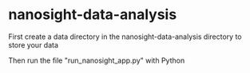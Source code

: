 # nanosight-data-analysis



First create a data directory in the nanosight-data-analysis directory to store your data

Then run the file "run_nanosight_app.py" with Python
